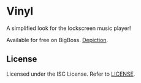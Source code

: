 # Vinyl
A simplified look for the lockscreen music player!

Available for free on BigBoss. [Depiction](https://moreinfo.thebigboss.org/moreinfo/depiction.php?file=vinylDp).

## License
Licensed under the ISC License. Refer to [LICENSE](LICENSE).
